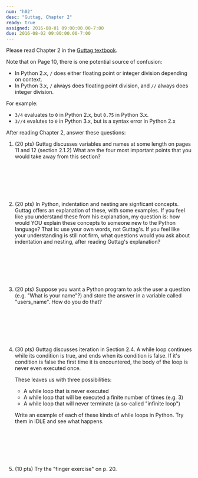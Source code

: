 ```yaml
---
num: "h02"
desc: "Guttag, Chapter 2"
ready: true
assigned: 2016-08-01 09:00:00.00-7:00
due: 2016-08-02 09:00:00.00-7:00
---
```


Please read Chapter 2 in the [Guttag textbook](https://mitpress.mit.edu/books/introduction-computation-and-programming-using-python-0).

Note that on Page 10, there is one potential source of confusion:

* In Python 2.x, `/` does either floating point or integer division depending on context.
* In Python 3.x, `/` always does floating point division, and `//` always does integer division.

For example:

* `3/4` evaluates to `0` in Python 2.x, but `0.75` in Python 3.x.
* `3//4` evalutes to `0` in Python 3.x, but is a syntax error in Python 2.x

After reading Chapter 2, answer these questions:

<ol>

<li markdown="1" style="margin-bottom:8em;">

(20 pts) Guttag discusses variables and names at some length on pages 11 and 12 (section 2.1.2)  What are the four most important points that you would take away from this section?

</li>


<li markdown="1" style="margin-bottom:8em;">

(20 pts) In Python, indentation and nesting are signficant concepts.  Guttag offers an explanation of these, with some examples.  If you feel like you understand these from his explanation, my question is: how would YOU explain these concepts to someone new to the Python language? That is: use your own words, not Guttag's.    If you feel like your understanding is still not firm, what questions would you ask about indentation and nesting, after reading Guttag's explanation?

</li>


<li markdown="1" style="margin-bottom:8em;" class="page-break-before">
(20 pts) Suppose you want a Python program to ask the user a question (e.g. "What is your name"?) and store the answer in a variable called "users_name".  How do you do that?


</li>


<li markdown="1" style="margin-bottom:8em;" >

(30 pts) Guttag discusses iteration in Section 2.4.   A while loop continues while its condition is true, and ends when its condition is false.   If it's condition is false the first time it is encountered, the body of the loop is never even executed once.

These leaves us with three possibilities:

* A while loop that is never executed
* A while loop that will be executed a finite number of times (e.g. 3)
* A while loop that will never terminate (a so-called "infinite loop")

Write an example of each of these kinds of while loops in Python.  Try them in IDLE and see what happens.

</li>


<li markdown="1" style="margin-bottom:8em;" >

(10 pts) Try the "finger exercise" on p. 20.


</li>
</ol>

